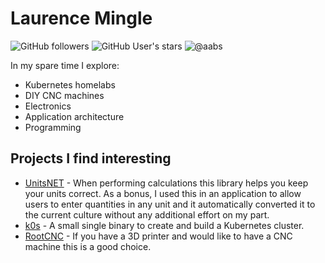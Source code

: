 # Laurence Mingle
![GitHub followers](https://img.shields.io/github/followers/lmingle?style=social)   ![GitHub User's stars](https://img.shields.io/github/stars/lmingle?style=social)   ![@aabs](https://img.shields.io/twitter/follow/laurencemingle?style=social)

In my spare time I explore:

- Kubernetes homelabs
- DIY CNC machines
- Electronics
- Application architecture
- Programming

## Projects I find interesting
- [UnitsNET](https://github.com/angularsen/UnitsNet) - When performing calculations this library helps you keep your units correct. As a bonus, I used this in an application to allow users to enter quantities in any unit and it automatically converted it to the current culture without any additional effort on my part.
- [k0s](https://github.com/k0sproject/k0s) - A small single binary to create and build a Kubernetes cluster.
- [RootCNC](https://github.com/RootCNC) - If you have a 3D printer and would like to have a CNC machine this is a good choice.
